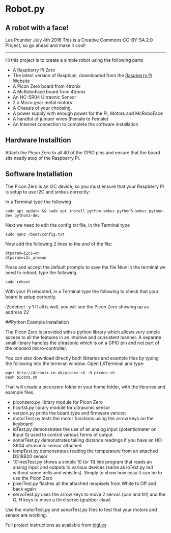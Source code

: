 
# Robot.py
## A robot with a face!
Les Pounder July 4th 2016
This is a Creative Commons CC-BY-SA 2.0 Project, so go ahead and make it cool!

---
Hi this project is to create a simple robot using the following parts

- A Raspberry Pi Zero
- The latest version of Raspbian, downloaded from the [Raspberry Pi Website](https://www.raspberrypi.org/downloads/)
- A Picon Zero board from 4tronix
- A McRoboFace board from 4tronix
- An HC-SR04 Ultraonic Sensor
- 2 x Micro gear metal motors
- A Chassis of your choosing.
- A power supply with enough power for the Pi, Motors and McRoboFace
- A handful of jumper wires (Female to Female)
- An Internet connection to complete the software installation

## Hardware Installtion
Attach the Picon Zero to all 40 of the GPIO pins and ensure that the board sits neatly atop of the Raspberry Pi.

## Software Installation 

The Picon Zero is an I2C device, so you must ensure that your Raspberry Pi is setup to use I2C and smbus correctly:

In a Terminal type the following
```
sudo apt update && sudo apt install python-smbus python3-smbus python-dev python3-dev
```

Next we need to edit the config.txt file, in the Terminal type
```
sudo nano /boot/config.txt
```
Now add the following 2 lines to the *end* of the file:
```
dtparam=i2c1=on
dtparam=i2c_arm=on
```

Press <ctrl-x> and accept the default prompts to save the file
Now in the terminal we need to reboot, type the following.
```
sudo reboot
```
With your Pi rebooted, in a Terminal type the following to check that your board is setup correctly.

i2cdetect -y 1
If all is well, you will see the Picon Zero showing up as address 22 

##Python Example Installation

The Picon Zero is provided with a python library which allows very simple access to all the features in an intuitive and consistent manner. A separate small library handles the ultrasonic which is on a GPIO pin and not part of the onboard micro-controller.


You can also download directly both libraries and example files by typing the following into the terminal window. Open LXTerminal and type:

```
wget http://4tronix.co.uk/piconz.sh -O piconz.sh
bash piconz.sh
```

That will create a piconzero folder in your home folder, with the libraries and example files:

- piconzero.py  library module for Picon Zero
- hcsr04.py  library module for ultrasonic sensor
- version.py prints the board type and firmware version
- motorTest.py  tests the motor functions using the arrow keys on the keyboard
- ioTest.py  demonstrates the use of an analog input (potentiometer on Input 0) used to control various forms of output
- sonarTest.py  demonstrates taking distance readings if you have an HC-SR04 ultrasonic sensor attached
- tempTest.py demonstrates reading the temperature from an attached DS18B20 sensor
- 10linesTest.py  shows a simple 10 (or 11) line program that reads an analog input and outputs to various devices (same as ioTest.py but without some bells and whistles). Simply to show how easy it can be to use the Picon Zero
- pixelTest.py  flashes all the attached neopixels from White to Off and back again
- servoTest.py uses the arrow keys to move 2 servos (pan and tilt) and the G, H keys to move a third servo (grabber claw)

Use the motorTest.py and sonarTest.py files to test that your motors and sensor are working.

Full project instructions as available from [bigl.es](http://bigl.es)